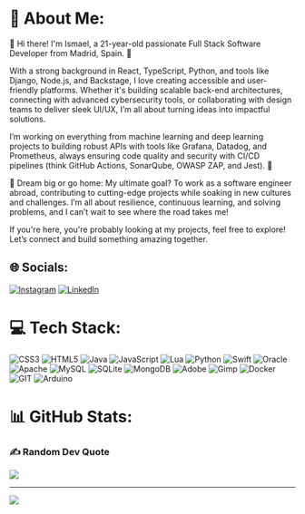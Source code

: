 # 💫 About Me:
👋 Hi there! I'm Ismael, a 21-year-old passionate Full Stack Software Developer from Madrid, Spain. 🚀

With a strong background in React, TypeScript, Python, and tools like Django, Node.js, and Backstage, I love creating accessible and user-friendly platforms. Whether it's building scalable back-end architectures, connecting with advanced cybersecurity tools, or collaborating with design teams to deliver sleek UI/UX, I’m all about turning ideas into impactful solutions.

I’m working on everything from machine learning and deep learning projects to building robust APIs with tools like Grafana, Datadog, and Prometheus, always ensuring code quality and security with CI/CD pipelines (think GitHub Actions, SonarQube, OWASP ZAP, and Jest). 🌟

💭 Dream big or go home: My ultimate goal? To work as a software engineer abroad, contributing to cutting-edge projects while soaking in new cultures and challenges. I’m all about resilience, continuous learning, and solving problems, and I can’t wait to see where the road takes me!

If you're here, you're probably looking at my projects, feel free to explore! Let’s connect and build something amazing together.


## 🌐 Socials:
[![Instagram](https://img.shields.io/badge/Instagram-%23E4405F.svg?logo=Instagram&logoColor=white)](https://instagram.com/Ismagc_13) [![LinkedIn](https://img.shields.io/badge/LinkedIn-%230077B5.svg?logo=linkedin&logoColor=white)](https://www.linkedin.com/in/ismael-garc%C3%ADa-camarena-454114254/) 

# 💻 Tech Stack:
![CSS3](https://img.shields.io/badge/css3-%231572B6.svg?style=for-the-badge&logo=css3&logoColor=white) ![HTML5](https://img.shields.io/badge/html5-%23E34F26.svg?style=for-the-badge&logo=html5&logoColor=white) ![Java](https://img.shields.io/badge/java-%23ED8B00.svg?style=for-the-badge&logo=openjdk&logoColor=white) ![JavaScript](https://img.shields.io/badge/javascript-%23323330.svg?style=for-the-badge&logo=javascript&logoColor=%23F7DF1E) ![Lua](https://img.shields.io/badge/lua-%232C2D72.svg?style=for-the-badge&logo=lua&logoColor=white) ![Python](https://img.shields.io/badge/python-3670A0?style=for-the-badge&logo=python&logoColor=ffdd54) ![Swift](https://img.shields.io/badge/swift-F54A2A?style=for-the-badge&logo=swift&logoColor=white) ![Oracle](https://img.shields.io/badge/Oracle-F80000?style=for-the-badge&logo=oracle&logoColor=white) ![Apache](https://img.shields.io/badge/apache-%23D42029.svg?style=for-the-badge&logo=apache&logoColor=white) ![MySQL](https://img.shields.io/badge/mysql-%2300000f.svg?style=for-the-badge&logo=mysql&logoColor=white) ![SQLite](https://img.shields.io/badge/sqlite-%2307405e.svg?style=for-the-badge&logo=sqlite&logoColor=white) ![MongoDB](https://img.shields.io/badge/MongoDB-%234ea94b.svg?style=for-the-badge&logo=mongodb&logoColor=white) ![Adobe](https://img.shields.io/badge/adobe-%23FF0000.svg?style=for-the-badge&logo=adobe&logoColor=white) ![Gimp](https://img.shields.io/badge/Gimp-657D8B?style=for-the-badge&logo=gimp&logoColor=FFFFFF) ![Docker](https://img.shields.io/badge/docker-%230db7ed.svg?style=for-the-badge&logo=docker&logoColor=white) ![GIT](https://img.shields.io/badge/Git-fc6d26?style=for-the-badge&logo=git&logoColor=white) ![Arduino](https://img.shields.io/badge/-Arduino-00979D?style=for-the-badge&logo=Arduino&logoColor=white)
# 📊 GitHub Stats:

### ✍️ Random Dev Quote
![](https://quotes-github-readme.vercel.app/api?type=horizontal&theme=tokyonight)

---
[![](https://visitcount.itsvg.in/api?id=Ismagac&icon=2&color=12)](https://visitcount.itsvg.in)

<!-- Proudly created with GPRM ( https://gprm.itsvg.in ) -->
